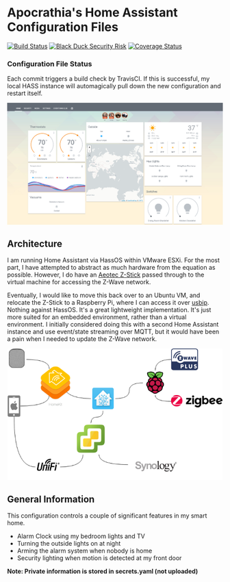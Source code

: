 # Apocrathia's Home Assistant Configuration Files 
[![Build Status](https://travis-ci.org/Apocrathia/home-assistant-config.svg?branch=master)](https://travis-ci.org/Apocrathia/home-assistant-config)
[![Black Duck Security Risk](https://copilot.blackducksoftware.com/github/repos/Apocrathia/home-assistant-config/branches/master/badge-risk.svg)](https://copilot.blackducksoftware.com/github/repos/Apocrathia/home-assistant-config/branches/master)
[![Coverage Status](https://coveralls.io/repos/github/Apocrathia/home-assistant-config/badge.svg?branch=master)](https://coveralls.io/github/Apocrathia/home-assistant-config?branch=master)

### Configuration File Status 
Each commit triggers a build check by TravisCI. If this is successful, my local HASS instance will automagically pull down the new configuration and restart itself.

![My Home Assistant Default View](images/default_view.png)

## Architecture

I am running Home Assistant via HassOS within VMware ESXi. For the most part, I have attempted to abstract as much hardware from the equation as possible. However, I do have an [Aeotec Z-Stick](https://aeotec.com/z-wave-usb-stick/) passed through to the virtual machine for accessing the Z-Wave network.

Eventually, I would like to move this back over to an Ubuntu VM, and relocate the Z-Stick to a Raspberry Pi, where I can access it over [usbip](https://ubuntu.pkgs.org/16.04/ubuntu-universe-amd64/usbip_0.1.7-3_amd64.deb.html). Nothing against HassOS. It's a great lightweight implementation. It's just more suited for an embedded environment, rather than a virtual environment. I initially considered doing this with a second Home Assistant instance and use event/state streaming over MQTT, but it would have been a pain when I needed to update the Z-Wave network.

![My Home Assistant Architecture](images/conceptual_architecture.png)

## General Information
This configuration controls a couple of significant features in my smart home.
* Alarm Clock using my bedroom lights and TV
* Turning the outside lights on at night
* Arming the alarm system when nobody is home
* Security lighting when motion is detected at my front door

**Note: Private information is stored in secrets.yaml (not uploaded)**
